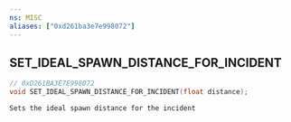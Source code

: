 ```yaml
---
ns: MISC
aliases: ["0xd261ba3e7e998072"]
---
```

## SET_IDEAL_SPAWN_DISTANCE_FOR_INCIDENT

```c
// 0xD261BA3E7E998072
void SET_IDEAL_SPAWN_DISTANCE_FOR_INCIDENT(float distance);
```

```
Sets the ideal spawn distance for the incident
```
